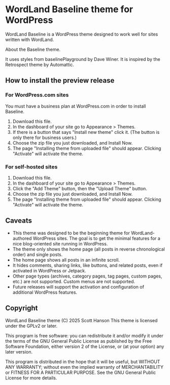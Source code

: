 # WordLand Baseline theme for WordPress

WordLand Baseline is a WordPress theme designed to work well for sites written with WordLand.

About the Baseline theme.

It uses styles from baselinePlayground by Dave Winer. It is inspired by the Retrospect theme by Automattic.

## How to install the preview release

### For WordPress.com sites

You must have a business plan at WordPress.com in order to install Baseline.

1.  Download this file.
2.  In the dashboard of your site go to Appearance > Themes.
3.  If there is a button that says "Install new theme" click it. (The button is only there for business users.)
4.  Choose the zip file you just downloaded, and Install Now.
5.  The page "Installing theme from uploaded file" should appear. Clicking "Activate" will activate the theme.

### For self-hosted sites

1.  Download this file.
2.  In the dashboard of your site go to Appearance > Themes.
3.  Click the "Add Theme" button, then the "Upload Theme" button.
4.  Choose the zip file you just downloaded, and Install Now.
5.  The page "Installing theme from uploaded file" should appear. Clicking "Activate" will activate the theme.

## Caveats
- This theme was designed to be the beginning theme for WordLand-authored WordPress sites. The goal is to get the minimal features for a nice blog-oriented site running in WordPress.
- The theme only shows the home page (all posts in reverse chronological order) and single posts.
- The home page shows all posts in an infinite scroll.
- It hides comments, sharing links, like buttons, and related posts, even if activated in WordPress or Jetpack.
- Other page types (archives, category pages, tag pages, custom pages, etc.) are not supported. Custom menus are not supported.
- Future releases will support the activation and configuration of additional WordPress features.

## Copyright

WordLand Baseline theme (C) 2025 Scott Hanson
This theme is licensed under the GPLv2 or later.

This program is free software: you can redistribute it and/or modify it under the terms of the GNU General Public License as published by the Free Software Foundation, either version 2 of the License, or (at your option) any later version.

This program is distributed in the hope that it will be useful, but WITHOUT ANY WARRANTY; without even the implied warranty of MERCHANTABILITY or FITNESS FOR A PARTICULAR PURPOSE. See the GNU General Public License for more details.
